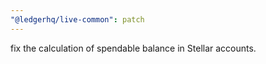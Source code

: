 ```yaml
---
"@ledgerhq/live-common": patch
---
```


fix the calculation of spendable balance in Stellar accounts.
